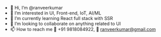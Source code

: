 - 👋 Hi, I’m @ranveerkumar
- 👀 I’m interested in UI, Front-end, IoT, AI/ML
- 🌱 I’m currently learning React full stack with SSR
- 💞️ I’m looking to collaborate on anything related to UI
- 📫 How to reach me 📱 +91 9818084922, 📧 ranveerkumar@gmail.com

<!---
ranveerkumar/ranveerkumar is a ✨ special ✨ repository because its `README.md` (this file) appears on your GitHub profile.
You can click the Preview link to take a look at your changes.
--->
